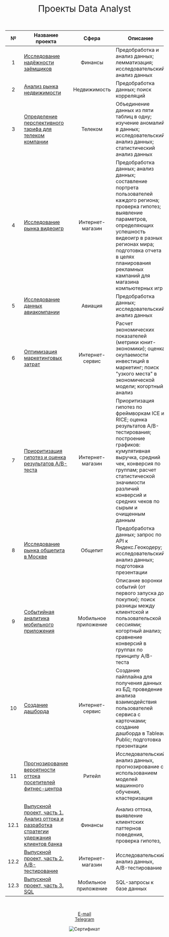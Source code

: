 <h1 style="font-weight:normal" align="center">
  &nbsp;Проекты Data Analyst&nbsp;
</h1>
<br>

|№|Название проекта|Сфера|Описание|Стек|
|:-----:|-----|:-----:|-----|:-----:|
|1|[Исследование надёжности заёмщиков](https://github.com/nikitinatanya/yandex-practicum-projects/blob/a04ca4b675a817b76fdfefc5c5c98ba8fba2b908/bank_credit_scoring/nikitina_bank_credit.ipynb)|Финансы|Предобработка и анализ данных; лемматизация; исследовательский анализ данных| `Python` `pymystem3` `Pandas` `NumPy` |
|2|[Анализ рынка недвижимости](https://github.com/nikitinatanya/yandex-practicum-projects/blob/a04ca4b675a817b76fdfefc5c5c98ba8fba2b908/real_estate_market/real_estate.ipynb)|Недвижимость|Предобработка данных; поиск корреляций| `Pandas` `Matplotlib` `NumPy`|
|3|[Определение перспективного тарифа для телеком компании](https://github.com/nikitinatanya/yandex-practicum-projects/blob/a04ca4b675a817b76fdfefc5c5c98ba8fba2b908/telecom_rate/telecom_rates.ipynb)|Телеком|Объединение данных из пяти таблиц в одну; изучение аномалий в данных; исследовательский анализ данных; статистический анализ данных | `Pandas` `Matplotlib` `display` `math` `NumPy` `SciPy` `Statsmodels`|
|4|[Исследование рынка видеоигр](https://github.com/nikitinatanya/yandex-practicum-projects/blob/a04ca4b675a817b76fdfefc5c5c98ba8fba2b908/games/games.ipynb)|Интернет-магазин|Предобработка данных; анализ данных; составление портрета пользователей каждого региона; проверка гипотез; выявление параметров, определяющих успешность видеоигр в разных регионах мира; подготовка отчета в целях планирования рекламных кампаний для магазина компьютерных игр |`Matplotlib` `Pandas` `Python` `NumPy` `SciPy` `downcast` `warnings`|
|5|[Исследование данных авиакомпании](https://github.com/nikitinatanya/yandex-practicum-projects/blob/a04ca4b675a817b76fdfefc5c5c98ba8fba2b908/flights/flights.ipynb)|Авиация|Предобработка данных;  исследовательский анализ данных|`Pandas` `Matplotlib` `NumPy` `re`|
|6|[Оптимизация маркетинговых затрат](https://github.com/nikitinatanya/yandex-practicum-projects/blob/a04ca4b675a817b76fdfefc5c5c98ba8fba2b908/yandex_afisha/yandex_afisha.ipynb)|Интернет-сервис|Расчет экономических показателей (метрики юнит-экономики); оценка окупаемости инвестиций в маркетинг; поиск "узкого места" в экономической модели; когортный анализ|`Pandas` `Matplotlib` `NumPy` `Seaborn` |
|7|[Приоритизация гипотез и оценка результатов А/В-теста](https://github.com/nikitinatanya/yandex-practicum-projects/blob/a04ca4b675a817b76fdfefc5c5c98ba8fba2b908/a_b_testing/a_b_testing.ipynb)|Интернет-магазин|	Приоритизация гипотез по фреймворкам ICE и RICE; оценка результатов A/B-тестирования; построение графиков:  кумулятивная выручка, средний чек, конверсия по группам; расчет статистической значимости различий конверсий и средних чеков по сырым и очищенным данным |`Matplotlib` `Pandas` `Python` `Seaborn` `NumPy` `SciPy` `math`|
|8|[Исследование рынка общепита в Москве](https://github.com/nikitinatanya/yandex-practicum-projects/blob/a04ca4b675a817b76fdfefc5c5c98ba8fba2b908/catering_moscow/catering.ipynb)|Общепит|Предобработка данных; запрос по API к Яндекс.Геокодеру; исследовательский анализ данных; подготовка презентации|`Pandas` `Seaborn` `Matplotlib` `Numpy` `re` `Requests` `io` `Яндекс.Геокодер` `API`|
|9|[Событийная аналитика мобильного приложения](https://github.com/nikitinatanya/yandex-practicum-projects/blob/a04ca4b675a817b76fdfefc5c5c98ba8fba2b908/event_analysis/event_analysis.ipynb)|Мобильное приложение |Описание воронки событий (от первого запуска до покупки); поиск разницы между клиентской и пользовательской сессиями; когортный анализ; сравнение конверсий в группах по принципу A/B-теста| `Pandas` `Seaborn` `Matplotlib` `plotly` `math` `NumPy` `SciPy` `warnings`|
|10|[Создание дашборда](https://github.com/nikitinatanya/yandex-practicum-projects/blob/a04ca4b675a817b76fdfefc5c5c98ba8fba2b908/dashboard/dashboard.ipynb)|Интернет-сервис|Создание пайплайна для получения данных из БД; проведение анализа взаимодействия пользователей сервиса с карточками; создание дашборда в Tableau Public; подготовка презентации|`Pandas` `SQLAlchemy` `Tableau`|
|11|[Прогнозирование вероятности оттока посетителей фитнес-центра](https://github.com/nikitinatanya/yandex-practicum-projects/blob/a04ca4b675a817b76fdfefc5c5c98ba8fba2b908/ml_gym_clients_churn/ml_gym_clients_churn.ipynb)|Ритейл|Исследовательский анализ данных, прогнозирование с использованием моделей машинного обучения, кластеризация |`Pandas` `Seaborn` `Matplotlib` `Numpy` `sklearn` `SciPy`|
|12.1|[Выпускной проект, часть 1. Анализ оттока и разработка стратегии удержания клиентов банка](https://github.com/nikitinatanya/yandex-practicum-projects/blob/a04ca4b675a817b76fdfefc5c5c98ba8fba2b908/bank_clients_churn_fin/bank_clients_churn.ipynb)|Финансы|Анализ оттока, выявление клиентских паттернов поведения, проверка гипотез, |`Pandas` `Seaborn` `Matplotlib` `Numpy` `sklearn` `SciPy`|
|12.2|[Выпускной проект, часть 2. A/B-тестирование](https://github.com/nikitinatanya/yandex-practicum-projects/blob/a04ca4b675a817b76fdfefc5c5c98ba8fba2b908/a_b_testing_rec_syst_fin/a-b_rec_syst.ipynb)|Интернет-магазин|Исследовательский анализ данных, A/B-тестирование |`Pandas` `Seaborn` `Matplotlib` `Plotly` `SciPy` `SciPy` `math`|
|12.3|[Выпускной проект, часть 3. SQL](https://github.com/nikitinatanya/yandex-practicum-projects/blob/a04ca4b675a817b76fdfefc5c5c98ba8fba2b908/sql_books_fin/sql_books.ipynb)|Мобильное приложение|SQL-запросы к базе данных |`Pandas` `SQLAlchemy`|

<br>
<span align="center">
  
[E-mail](mailto:nikitina.tv.82@yandeх.ru)  
[Telegram](https://t.me/nikitina_tv)

![Сертификат](https://drive.google.com/file/d/1uWjZdQOXy5433Q9eTEPKlOby_c_BxMSH/view?usp=sharing)

</span>
